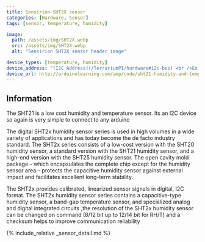 ```yaml
---
title: Sensirion SHT2X sensor
categories: [Hardware, Sensor]
tags: [sensor, temperature, humidity]

image:
  path: /assets/img/SHT2X.webp
  src: /assets/img/SHT2X.webp
  alt: "Sensirion SHT2X sensor header image"

device_types: [temperature, humidity]
device_address: "[I2C Address](/TerrariumPI/hardware#i2c-bus) <br />Ex: `0x3f`"
device_url: http://arduinolearning.com/amp/code/sht21-humidity-and-temperature-sensor-example.php
---
```


## Information

The SHT21 is a low cost humidity and temperature sensor. Its an I2C device so again is very simple to connect to any arduino

The digital SHT2x humidity sensor series is used in high volumes in a wide variety of applications and has today become the de facto industry standard. The SHT2x series consists of a low-cost version with the SHT20 humidity sensor, a standard version with the SHT21 humidity sensor, and a high-end version with the SHT25 humidity sensor. The open cavity mold package – which encapsulates the complete chip except for the humidity sensor area – protects the capacitive humidity sensor against external impact and facilitates excellent long-term stability.

The SHT2x provides calibrated, linearized sensor signals in digital, I2C format. The SHT2x humidity sensor series contains a capacitive-type humidity sensor, a band-gap temperature sensor, and specialized analog and digital integrated circuits ,the resolution of the SHT2x humidity sensor can be changed on command (8/12 bit up to 12/14 bit for RH/T) and a checksum helps to improve communication reliability

{% include_relative _sensor_detail.md %}
